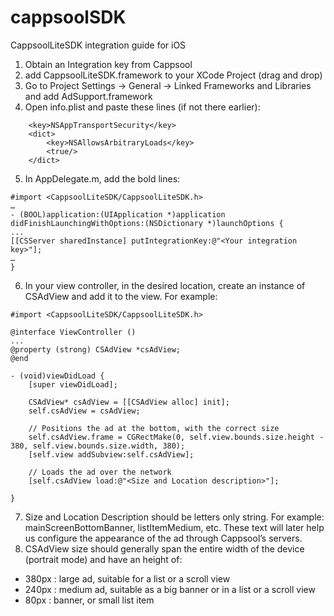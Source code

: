 # cappsoolSDK

CappsoolLiteSDK integration guide for iOS

1. Obtain an Integration key from Cappsool
2. add CappsoolLiteSDK.framework to your XCode Project (drag and drop)
3. Go to Project Settings -> General -> Linked Frameworks and Libraries and add AdSupport.framework
4. Open info.plist and paste these lines (if not there earlier):

```
    <key>NSAppTransportSecurity</key>
    <dict>
        <key>NSAllowsArbitraryLoads</key>
        <true/>
    </dict>
```

5. In <your>AppDelegate.m, add the bold lines:

```
#import <CappsoolLiteSDK/CappsoolLiteSDK.h>
…
- (BOOL)application:(UIApplication *)application didFinishLaunchingWithOptions:(NSDictionary *)launchOptions {
...
[[CSServer sharedInstance] putIntegrationKey:@"<Your integration key>"];
…
}
```

6. In your view controller, in the desired location, create an instance of CSAdView and add it to the view. For example:

```
#import <CappsoolLiteSDK/CappsoolLiteSDK.h>

@interface ViewController () 
...
@property (strong) CSAdView *csAdView;
@end

- (void)viewDidLoad {
    [super viewDidLoad];

    CSAdView* csAdView = [[CSAdView alloc] init];
    self.csAdView = csAdView;
    
    // Positions the ad at the bottom, with the correct size
    self.csAdView.frame = CGRectMake(0, self.view.bounds.size.height - 380, self.view.bounds.size.width, 380);
    [self.view addSubview:self.csAdView];
    
    // Loads the ad over the network
    [self.csAdView load:@"<Size and Location description>"];

}
```
7. Size and Location Description should be letters only string. For example: mainScreenBottomBanner, listItemMedium, etc. These text will later help us configure the appearance of the ad through Cappsool’s servers. 
8. CSAdView size should generally span the entire width of the device (portrait mode) and have an height of:
- 380px : large ad, suitable for a list  or a scroll view
- 240px : medium ad, suitable as a big banner or in a list or a scroll view
- 80px : banner, or small list item


